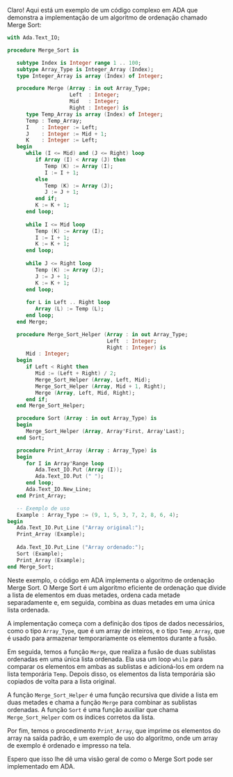 Claro! Aqui está um exemplo de um código complexo em ADA que demonstra a implementação de um algoritmo de ordenação chamado Merge Sort:

```ada
with Ada.Text_IO;

procedure Merge_Sort is

   subtype Index is Integer range 1 .. 100;
   subtype Array_Type is Integer_Array (Index);
   type Integer_Array is array (Index) of Integer;

   procedure Merge (Array : in out Array_Type;
                    Left  : Integer;
                    Mid   : Integer;
                    Right : Integer) is
      type Temp_Array is array (Index) of Integer;
      Temp : Temp_Array;
      I    : Integer := Left;
      J    : Integer := Mid + 1;
      K    : Integer := Left;
   begin
      while (I <= Mid) and (J <= Right) loop
         if Array (I) < Array (J) then
            Temp (K) := Array (I);
            I := I + 1;
         else
            Temp (K) := Array (J);
            J := J + 1;
         end if;
         K := K + 1;
      end loop;
      
      while I <= Mid loop
         Temp (K) := Array (I);
         I := I + 1;
         K := K + 1;
      end loop;
      
      while J <= Right loop
         Temp (K) := Array (J);
         J := J + 1;
         K := K + 1;
      end loop;
      
      for L in Left .. Right loop
         Array (L) := Temp (L);
      end loop;
   end Merge;

   procedure Merge_Sort_Helper (Array : in out Array_Type;
                                Left  : Integer;
                                Right : Integer) is
      Mid : Integer;
   begin
      if Left < Right then
         Mid := (Left + Right) / 2;
         Merge_Sort_Helper (Array, Left, Mid);
         Merge_Sort_Helper (Array, Mid + 1, Right);
         Merge (Array, Left, Mid, Right);
      end if;
   end Merge_Sort_Helper;

   procedure Sort (Array : in out Array_Type) is
   begin
      Merge_Sort_Helper (Array, Array'First, Array'Last);
   end Sort;

   procedure Print_Array (Array : Array_Type) is
   begin
      for I in Array'Range loop
         Ada.Text_IO.Put (Array (I));
         Ada.Text_IO.Put (" ");
      end loop;
      Ada.Text_IO.New_Line;
   end Print_Array;

   -- Exemplo de uso
   Example : Array_Type := (9, 1, 5, 3, 7, 2, 8, 6, 4);
begin
   Ada.Text_IO.Put_Line ("Array original:");
   Print_Array (Example);
   
   Ada.Text_IO.Put_Line ("Array ordenado:");
   Sort (Example);
   Print_Array (Example);
end Merge_Sort;
```

Neste exemplo, o código em ADA implementa o algoritmo de ordenação Merge Sort. O Merge Sort é um algoritmo eficiente de ordenação que divide a lista de elementos em duas metades, ordena cada metade separadamente e, em seguida, combina as duas metades em uma única lista ordenada.

A implementação começa com a definição dos tipos de dados necessários, como o tipo `Array_Type`, que é um array de inteiros, e o tipo `Temp_Array`, que é usado para armazenar temporariamente os elementos durante a fusão.

Em seguida, temos a função `Merge`, que realiza a fusão de duas sublistas ordenadas em uma única lista ordenada. Ela usa um loop `while` para comparar os elementos em ambas as sublistas e adicioná-los em ordem na lista temporária `Temp`. Depois disso, os elementos da lista temporária são copiados de volta para a lista original.

A função `Merge_Sort_Helper` é uma função recursiva que divide a lista em duas metades e chama a função `Merge` para combinar as sublistas ordenadas. A função `Sort` é uma função auxiliar que chama `Merge_Sort_Helper` com os índices corretos da lista.

Por fim, temos o procedimento `Print_Array`, que imprime os elementos do array na saída padrão, e um exemplo de uso do algoritmo, onde um array de exemplo é ordenado e impresso na tela.

Espero que isso lhe dê uma visão geral de como o Merge Sort pode ser implementado em ADA.